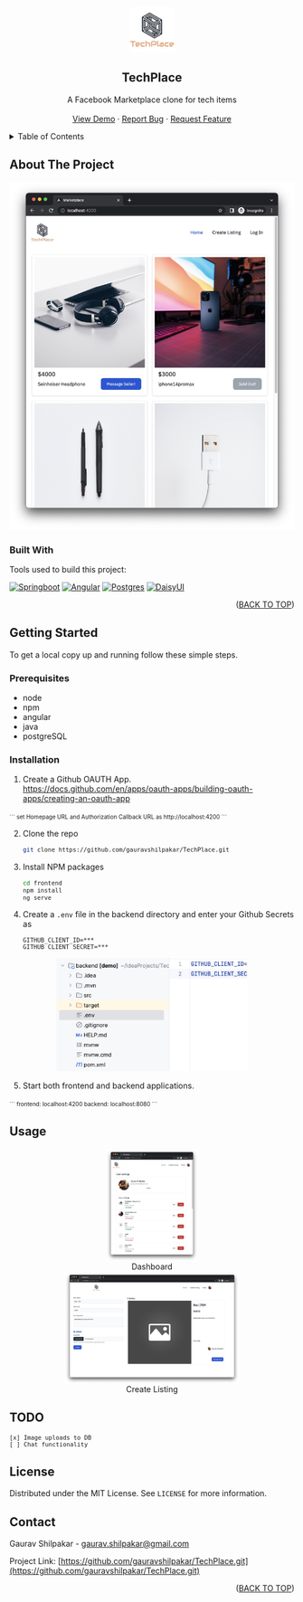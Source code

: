 <!-- PROJECT LOGO -->
<br />
<div align="center">
  <a href="#">
    <img src="./frontend/src/assets/LOGO.png" alt="Logo" width="80" height="80">
  </a>

  ## TechPlace
  <p align="center">
    A Facebook Marketplace clone for tech items
    <br />
    <br />
    <a href="https://github.com/gauravshilpakar/TechPlace">View Demo</a>
    ·
    <a href="https://github.com/gauravshilpakar/TechPlace/issues">Report Bug</a>
    ·
    <a href="https://github.com/gauravshilpakar/TechPlace/issues">Request Feature</a>
  </p>
</div>

<!-- TABLE OF CONTENTS -->
<details>
  <summary>Table of Contents</summary>
  <ol>
    <li>
      <a href="#about-the-project">About The Project</a>
      <ul>
        <li><a href="#built-with">Built With</a></li>
      </ul>
    </li>
    <li>
      <a href="#getting-started">Getting Started</a>
      <ul>
        <li><a href="#prerequisites">Prerequisites</a></li>
        <li><a href="#installation">Installation</a></li>
      </ul>
    </li>
    <li><a href="#usage">Usage</a></li>
    <li><a href="#todo">TODO</a></li>
    <li><a href="#license">License</a></li>
    <li><a href="#contact">Contact</a></li>
  </ol>
</details>

<!-- ABOUT THE PROJECT -->
## About The Project
<a href="#readme-top">
<img src='./frontend/src/assets/HOME.jpg'></img>
</a>

### Built With

Tools used to build this project:

[![Springboot][Springboot-logo]][Springboot-url]
[![Angular][Angular-logo]][Angular-url]
[![Postgres][Postgres-logo]][Postgres-url]
[![DaisyUI][Daisy-ui-logo]][Daisy-ui-url]

<p align="right">(<a href="#techplace">BACK TO TOP</a>)</p>

<!-- GETTING STARTED -->
## Getting Started

To get a local copy up and running follow these simple steps.

### Prerequisites

* node 
* npm
* angular
* java
* postgreSQL 

### Installation

1. Create a Github OAUTH App. <br>https://docs.github.com/en/apps/oauth-apps/building-oauth-apps/creating-an-oauth-app
 <font size=1>
	```
	set Homepage URL and Authorization Callback URL as
	http://localhost:4200
	```
	</font>

2. Clone the repo
	<font size=1>
   ```sh
   git clone https://github.com/gauravshilpakar/TechPlace.git
   ```
	</font>

3. Install NPM packages
    <font size=1>
   ```sh
   cd frontend 
   npm install
   ng serve
   ```
   </font>

4. Create a `.env` file in the backend directory and enter your Github Secrets as
   <font size=1>
  	 ```
   	GITHUB_CLIENT_ID=***
    GITHUB_CLIENT_SECRET=***
   	```
   </font>

  <p align="center">
    <img height="200px" src='./frontend/src/assets/ENV.jpg'>
  </p>

5. Start both frontend and backend applications.
<font size=1>
	```
	frontend: localhost:4200
	backend: localhost:8080
	```
	</font>

<!-- USAGE EXAMPLES -->
## Usage
  <p align="center">
    <img height="200px" src='./frontend/src/assets/DASHBOARD.jpg' style="display:flex">Dashboard</img>
    <img height="200px" src='./frontend/src/assets/SELL.jpg' style="display:flex">Create Listing</img>
  </p>


<!-- TODO -->
## TODO
<font size=1>

	[x] Image uploads to DB
	[ ] Chat functionality
</font>

<!-- LICENSE -->
## License

Distributed under the MIT License. See `LICENSE` for more information.


<!-- CONTACT -->
## Contact

Gaurav Shilpakar - gaurav.shilpakar@gmail.com

Project Link: [https://github.com/gauravshilpakar/TechPlace.git](https://github.com/gauravshilpakar/TechPlace.git)

<p align="right">(<a href="#techplace">BACK TO TOP</a>)</p>


<!-- MARKDOWN LINKS & IMAGES -->
<!-- https://www.markdownguide.org/basic-syntax/#reference-style-links -->
[contributors-shield]: https://img.shields.io/github/contributors/othneildrew/Best-README-Template.svg?style=for-the-badge
[contributors-url]: https://github.com/othneildrew/Best-README-Template/graphs/contributors
[forks-shield]: https://img.shields.io/github/forks/othneildrew/Best-README-Template.svg?style=for-the-badge
[forks-url]: https://github.com/othneildrew/Best-README-Template/network/members
[stars-shield]: https://img.shields.io/github/stars/othneildrew/Best-README-Template.svg?style=for-the-badge
[stars-url]: https://github.com/othneildrew/Best-README-Template/stargazers
[issues-shield]: https://img.shields.io/github/issues/othneildrew/Best-README-Template.svg?style=for-the-badge
[issues-url]: https://github.com/othneildrew/Best-README-Template/issues
[license-shield]: https://img.shields.io/github/license/othneildrew/Best-README-Template.svg?style=for-the-badge
[license-url]: https://github.com/othneildrew/Best-README-Template/blob/master/LICENSE.txt
[linkedin-shield]: https://img.shields.io/badge/-LinkedIn-black.svg?style=for-the-badge&logo=linkedin&colorB=555
[linkedin-url]: https://linkedin.com/in/othneildrew
[product-screenshot]: ./frontend/src/assets/laptop.jpg

[Angular-logo]: https://img.shields.io/badge/Angular-DD0031?style=for-the-badge&logo=angular&logoColor=white
[Angular-url]: https://angular.io/

[Bootstrap.com]: https://img.shields.io/badge/Bootstrap-563D7C?style=for-the-badge&logo=bootstrap&logoColor=white
[Bootstrap-url]: https://getbootstrap.com

[Postgres-url]: https://www.postgresql.org/
[Postgres-logo]: https://img.shields.io/badge/PostgreSQL-2497d2?style=for-the-badge&logo=PostgreSQL&logoColor=white

[Tailwind-url]: https://www.postgresql.org/
[Tailwind-logo]: https://img.shields.io/badge/PostgreSQL-2497d2?style=for-the-badge&logo=PostgreSQL&logoColor=white

[Daisy-ui-url]: https://daisyui.com/
[Daisy-ui-logo]: https://img.shields.io/badge/daisyUI-yellow?style=for-the-badge&logo=daisyui&logoColor=white


[Springboot-logo]: https://img.shields.io/badge/Springboot-green?style=for-the-badge&logo=Springboot&logoColor=white
[Springboot-url]: https://spring.io/projects/spring-boot